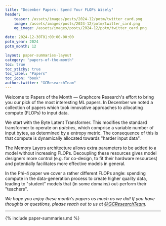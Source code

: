 ```yaml
---
title: "December Papers: Spend Your FLOPs Wisely"
header:
    teaser: /assets/images/posts/2024-12/potm/twitter_card.png
    image: /assets/images/posts/2024-12/potm/twitter_card.png
    og_image: /assets/images/posts/2024-12/potm/twitter_card.png

date: 2024-12-30T01:00:00-00:00
potm_year: 2024
potm_month: 12

layout: paper-summaries-layout
category: "papers-of-the-month"
toc: true
toc_sticky: true
toc_label: "Papers"
toc_icon: "book"
author.twitter: "GCResearchTeam"
---
```


Welcome to Papers of the Month — Graphcore Research's effort to bring you our pick of the most interesting ML papers.
In December we noted a collection of papers which took innovative approaches to allocating compute (FLOPs) to input data.

We start with the Byte Latent Transformer. This modifies the standard transformer to operate on _patches_, which comprise a variable number of input bytes, as determined by a entropy metric. The consequence of this is that compute is dynamically allocated towards "harder input data".

The Memory Layers architecture allows extra parameters to be added to a model without increasing FLOPs. Decoupling these resources gives model designers more control (e.g. for co-design, to fit their hardware resources) and potentially facilitates more effective models in general.

In the Phi-4 paper we cover a rather different FLOPs angle: spending compute in the data-generation process to create higher quality data, leading to "student" models that (in some domains) out-perform their "teachers".

*We hope you enjoy these month's papers as much as we did! If you have thoughts or questions, please reach out to us at [@GCResearchTeam](https://x.com/GCResearchTeam).*

---

{% include paper-summaries.md %}
